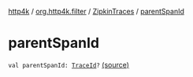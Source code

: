 [http4k](../../index.md) / [org.http4k.filter](../index.md) / [ZipkinTraces](index.md) / [parentSpanId](./parent-span-id.md)

# parentSpanId

`val parentSpanId: `[`TraceId`](../-trace-id/index.md)`?` [(source)](https://github.com/http4k/http4k/blob/master/http4k-core/src/main/kotlin/org/http4k/filter/ZipkinTraces.kt#L37)